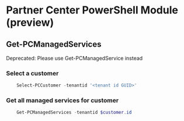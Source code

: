 # Partner Center PowerShell Module (preview) #

## Get-PCManagedServices ##

Deprecated: Please use Get-PCManagedService instead

### Select a customer ###

```powershell
    Select-PCCustomer -tenantid '<tenant id GUID>'
```

### Get all managed services for customer ###

```powershell
    Get-PCManagedServices -tenantid $customer.id
```
